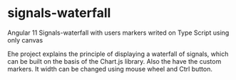 # signals-waterfall
Angular 11
Signals-waterfall  with users markers writed on Type Script using only canvas

Еhe project explains the principle of displaying a waterfall of signals, which can be built on the basis of the Chart.js library. Also the have the custom markers. It width can be changed using mouse wheel and Ctrl button.


